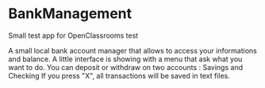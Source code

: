 # BankManagement
Small test app for OpenClassrooms test

A small local bank account manager that allows to access your informations and balance.
A little interface is showing with a menu that ask what you want to do.
You can deposit or withdraw on two accounts : Savings and Checking
If you press "X", all transactions will be saved in text files.
